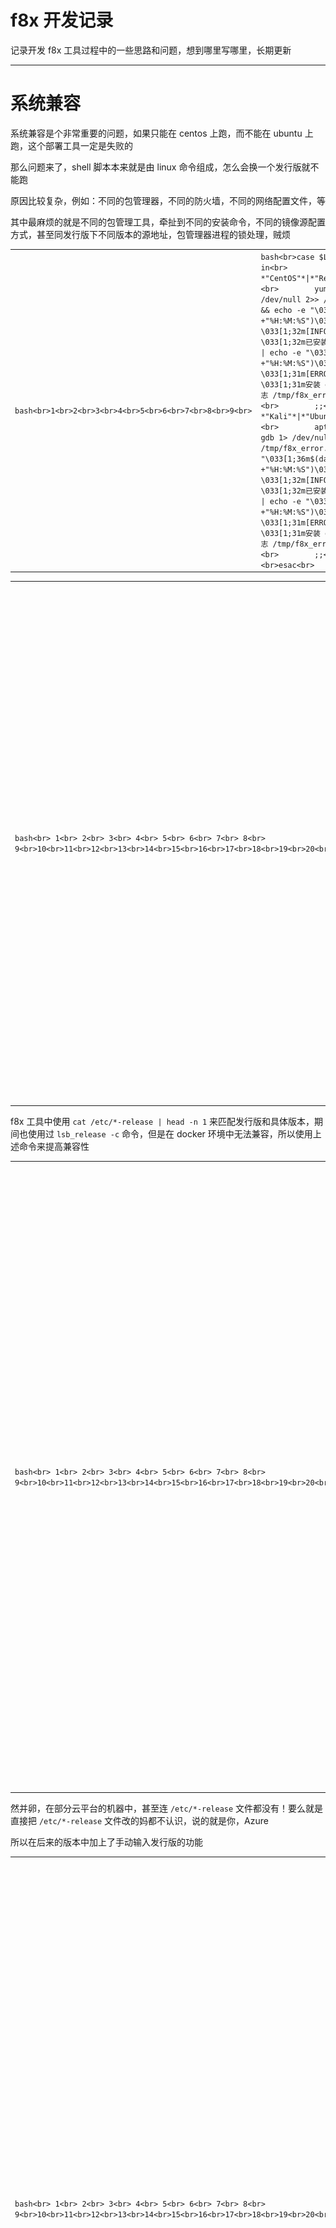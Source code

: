 

# f8x 开发记录

记录开发 f8x 工具过程中的一些思路和问题，想到哪里写哪里，长期更新

- - -

# [](#%E7%B3%BB%E7%BB%9F%E5%85%BC%E5%AE%B9)系统兼容

系统兼容是个非常重要的问题，如果只能在 centos 上跑，而不能在 ubuntu 上跑，这个部署工具一定是失败的

那么问题来了，shell 脚本本来就是由 linux 命令组成，怎么会换一个发行版就不能跑

原因比较复杂，例如：不同的包管理器，不同的防火墙，不同的网络配置文件，等

其中最麻烦的就是不同的包管理工具，牵扯到不同的安装命令，不同的镜像源配置方式，甚至同发行版下不同版本的源地址，包管理器进程的锁处理，贼烦

|     |     |     |
| --- | --- | --- |
| ```bash<br>1<br>2<br>3<br>4<br>5<br>6<br>7<br>8<br>9<br>``` | ```bash<br>case $Linux_Version in<br>    *"CentOS"*\|*"RedHat"*\|*"Fedora"*)<br>        yum install -y gdb 1> /dev/null 2>> /tmp/f8x_error.log && echo -e "\033[1;36m$(date +"%H:%M:%S")\033[0m \033[1;32m[INFOR]\033[0m - \033[1;32m已安装 gdb 工具\033[0m" \| echo -e "\033[1;36m$(date +"%H:%M:%S")\033[0m \033[1;31m[ERROR]\033[0m - \033[1;31m安装 gdb 工具失败,请查看日志 /tmp/f8x_error.log \n\033[0m"<br>        ;;<br>    *"Kali"*\|*"Ubuntu"*\|*"Debian"*)<br>        apt-get install -y gdb 1> /dev/null 2>> /tmp/f8x_error.log && echo -e "\033[1;36m$(date +"%H:%M:%S")\033[0m \033[1;32m[INFOR]\033[0m - \033[1;32m已安装 gdb 工具\033[0m" \| echo -e "\033[1;36m$(date +"%H:%M:%S")\033[0m \033[1;31m[ERROR]\033[0m - \033[1;31m安装 gdb 工具失败,请查看日志 /tmp/f8x_error.log \n\033[0m"<br>        ;;<br>    *) ;;<br>esac<br>``` |

|     |     |     |
| --- | --- | --- |
| ```bash<br> 1<br> 2<br> 3<br> 4<br> 5<br> 6<br> 7<br> 8<br> 9<br>10<br>11<br>12<br>13<br>14<br>15<br>16<br>17<br>18<br>19<br>20<br>21<br>22<br>23<br>24<br>25<br>``` | ```bash<br># ===================== Modify CentOS YUM sources =====================<br>Update_CentOS_Mirror(){<br><br>    case $Linux_Version_Num in<br>        "8 Stream")<br>            Echo_INFOR "pass"<br>            ;;<br>        8)<br>            rm -f /etc/yum.repos.d/CentOS-Base.repo.bak > /dev/null 2>&1 && cp /etc/yum.repos.d/CentOS-Base.repo /etc/yum.repos.d/CentOS-Base.repo.bak > /dev/null 2>&1 && Echo_INFOR "Backed up Yum sources"<br>            curl -o /etc/yum.repos.d/CentOS-Base.repo https://mirrors.aliyun.com/repo/Centos-8.repo > /dev/null 2>&1 && Echo_INFOR "Downloaded aliyun Yum sources" \| Echo_ERROR "aliyun Yum sources download failed,"<br>            ;;<br>        7)<br>            rm -f /etc/yum.repos.d/CentOS-Base.repo.bak > /dev/null 2>&1 && cp /etc/yum.repos.d/CentOS-Base.repo /etc/yum.repos.d/CentOS-Base.repo.bak > /dev/null 2>&1 && Echo_INFOR "Backed up Yum sources"<br>            curl -o /etc/yum.repos.d/CentOS-Base.repo http://mirrors.aliyun.com/repo/Centos-7.repo > /dev/null 2>&1 && Echo_INFOR "Downloaded aliyun Yum sources" \| Echo_ERROR "aliyun Yum sources download failed,"<br>            ;;<br>        6)<br>            rm -f /etc/yum.repos.d/CentOS-Base.repo.bak > /dev/null 2>&1 && cp /etc/yum.repos.d/CentOS-Base.repo /etc/yum.repos.d/CentOS-Base.repo.bak > /dev/null 2>&1 && Echo_INFOR "Backed up Yum sources"<br>            curl -o /etc/yum.repos.d/CentOS-Base.repo https://mirrors.aliyun.com/repo/Centos-6.repo > /dev/null 2>&1 && Echo_INFOR "Downloaded aliyun Yum sources" \| Echo_ERROR "aliyun Yum sources download failed,"<br>            ;;<br>        *)<br>            Echo_ERROR "Version error"<br>            ;;<br>    esac<br><br>}<br>``` |

f8x 工具中使用 `cat /etc/*-release | head -n 1` 来匹配发行版和具体版本，期间也使用过 `lsb_release -c` 命令，但是在 docker 环境中无法兼容，所以使用上述命令来提高兼容性

|     |     |     |
| --- | --- | --- |
| ```bash<br> 1<br> 2<br> 3<br> 4<br> 5<br> 6<br> 7<br> 8<br> 9<br>10<br>11<br>12<br>13<br>14<br>15<br>16<br>17<br>18<br>19<br>20<br>21<br>22<br>23<br>24<br>25<br>26<br>27<br>28<br>29<br>30<br>31<br>32<br>33<br>34<br>35<br>36<br>37<br>38<br>39<br>40<br>41<br>42<br>43<br>44<br>``` | ```bash<br>    case $(cat /etc/*-release \| head -n 1) in<br>        *"Kali"*\|*"kali"*)<br>            Linux_Version="Kali"<br>            case $(cat /etc/*-release \| head -n 4) in<br>                *"2021"*)<br>                    Linux_Version_Num="kali-rolling"<br>                    Linux_Version_Name="buster"<br>                    ;;<br>                *"2020"*)<br>                    Linux_Version_Num="kali-rolling"<br>                    Linux_Version_Name="buster"<br>                    ;;<br>                *)<br>                    Linux_Version_Num="kali-rolling"<br>                    Linux_Version_Name="stretch"<br>                    ;;<br>            esac<br>            ;;<br>        *"Ubuntu"*\|*"ubuntu"*)<br>            Linux_Version="Ubuntu"<br>            case $(cat /etc/*-release \| head -n 4) in<br>                *"impish"*)<br>                    Linux_Version_Num="21.10"<br>                    Linux_Version_Name="impish"<br>                    ;;<br>                *"hirsute"*)<br>                    Linux_Version_Num="21.04"<br>                    Linux_Version_Name="hirsute"<br>                    ;;<br>                *"groovy"*)<br>                    Linux_Version_Num="20.10"<br>                    Linux_Version_Name="groovy"<br>                    ;;<br>                *"focal"*)<br>                    Linux_Version_Num="20.04"<br>                    Linux_Version_Name="focal"<br>                    ;;<br>                ...<br>                *)<br>                    Echo_ERROR "Unknown Ubuntu Codename"<br>                    exit 1<br>                    ;;<br>            esac<br>            ;;<br>``` |

然并卵，在部分云平台的机器中，甚至连 `/etc/*-release` 文件都没有！要么就是直接把 `/etc/*-release` 文件改的妈都不认识，说的就是你，Azure

所以在后来的版本中加上了手动输入发行版的功能

|     |     |     |
| --- | --- | --- |
| ```bash<br> 1<br> 2<br> 3<br> 4<br> 5<br> 6<br> 7<br> 8<br> 9<br>10<br>11<br>12<br>13<br>14<br>15<br>16<br>17<br>18<br>19<br>20<br>21<br>22<br>23<br>24<br>25<br>26<br>27<br>28<br>29<br>30<br>31<br>32<br>33<br>34<br>35<br>36<br>37<br>38<br>39<br>40<br>41<br>42<br>43<br>``` | ```bash<br>            Echo_ERROR "Unknown version"<br>            echo -e "\033[1;33m\nPlease enter distribution Kali[k] Ubuntu[u] Debian[d] Centos[c] RedHat[r] Fedora[f] AlmaLinux[a] VzLinux[v] Rocky[r]\033[0m" && read -r input<br>            case $input in<br>                [kK])<br>                    Linux_Version="Kali"<br>                    ;;<br>                [uU])<br>                    Linux_Version="Ubuntu"<br>                    echo -e "\033[1;33m\nPlease enter the system version number [21.10] [21.04] [20.10] [20.04] [19.10] [18.04] [16.04] [15.04] [14.04] [12.04]\033[0m" && read -r input<br>                    Linux_Version_Name=$input<br>                    ;;<br>                [dD])<br>                    Linux_Version="Debian"<br>                    echo -e "\033[1;33m\nPlease enter the system version number [11] [10] [9] [8] [7]\033[0m" && read -r input<br>                    Linux_Version_Name=$input<br>                    ;;<br>                [cC])<br>                    Linux_Version="CentOS"<br>                    echo -e "\033[1;33m\nPlease enter the system version number [8] [7] [6]\033[0m" && read -r input<br>                    Linux_Version_Name=$input<br>                    ;;<br>                [rR])<br>                    Linux_Version="RedHat"<br>                    ;;<br>                [aA])<br>                    Linux_Version="AlmaLinux"<br>                    ;;<br>                [fF])<br>                    Linux_Version="Fedora"<br>                    echo -e "\033[1;33m\nPlease enter the system version number [34] [33] [32]\033[0m" && read -r input<br>                    Linux_Version_Name=$input<br>                    ;;<br>                [vV])<br>                    Linux_Version="VzLinux"<br>                    ;;<br>                [rR])<br>                    Linux_Version="Rocky"<br>                    ;;<br>                *)<br>                    Echo_ERROR "Unknown version"<br>                    exit 1<br>                    ;;<br>            esac<br>``` |

目前我也没没有找到较好的解决方案，以 docker 官方的安装脚本 [https://get.docker.com](https://get.docker.com/) 为例，在部分 kali 是无法运行的，因为 kali 不分具体版本号，直接不兼容了🤣

[![](assets/1710207509-e00740ee0bc451bec8f58f41eb18e195.png)](https://r0fus0d.blog.ffffffff0x.com/img/f8x/1.png)

- - -

# [](#%E7%8E%AF%E5%A2%83%E5%8F%98%E9%87%8F)环境变量

环境变量的问题是在装 go 时初次发现的，后来在装 CobaltStrike 时愈发严重，CobaltStrike 运行需要用 keytool 工具生成 cobaltstrike.store , 而这个 keytool 工具需要 java 设置 bin 目录的环境变量，在 f8x 自动装完 oraclejdk 后，有时也无法使用 keytool 因为在 shell 脚本中环境变量使用 export, 只在脚本中有效，退出这个脚本，设置的变量就没有了，所以我采用直接写入 bashrc 长期修改环境变量这种方法，但实际场景还是需要使用者手动再开一个 shell 窗口加载环境变量运行 cs

当然使用 source 命令也可以解决问题，因为执行一个脚本文件是在一个子 shell 中运行的，而 source 则是在当前 shell 环境中运行的，这么多环境变量设置我怕影响运行，还是不推荐

- - -

# [](#sast)SAST

搞安全的怎么可以不扫扫自己开发的东西，shell 脚本的 dast 是不存在的，sast 倒是有一两个，

-   [koalaman/shellcheck](https://github.com/koalaman/shellcheck)

不过扫出来的很多是语法上的错误，也是挺有学习价值的。

- - -

# [](#%E6%9B%B4%E6%96%B0)更新

无意中发现 shell 脚本可以自己删除自己，这么一说更新功能岂不是挺容易实现的，直接 curl -o f8x [https://cdn.jsdelivr.net/gh/ffffffff0x/f8x@main/f8x](https://cdn.jsdelivr.net/gh/ffffffff0x/f8x@main/f8x) 覆盖自身即可🤣

|     |     |     |
| --- | --- | --- |
| ```bash<br>1<br>``` | ```bash<br>f8x -update<br>``` |

- - -

# [](#%E4%BB%A3%E7%90%86)代理

代理功能是 f8x 的精髓，就像我在 readme 中缩写的 -p 会执行以下操作

1.  替换你的 DNS (默认为 223.5.5.5), 如果判断是 debian 系还会帮你安装 resolvconf, 长期修改 DNS
2.  检查基础的编译环境是否安装，并通过默认的包管理器安装 gcc,make,unzip 这些基本软件
3.  可选的从 [https://github.com/rofl0r/proxychains-ng](https://github.com/rofl0r/proxychains-ng) 或 ffffffff0x.com 下载 Proxychains-ng 的源码，编译安装
4.  要求你修改 /etc/proxychains.conf 文件
5.  修改 pip 代理为 [https://mirrors.aliyun.com/pypi/simple/](https://mirrors.aliyun.com/pypi/simple/)
6.  修改 docker 代理为 [https://docker.mirrors.ustc.edu.cn](https://docker.mirrors.ustc.edu.cn/) , 并重启 docker 服务

事实上，在大部分选项运行时都会询问是否要走代理，这里就有一个开关的 Tricks

|     |     |     |
| --- | --- | --- |
| ```bash<br> 1<br> 2<br> 3<br> 4<br> 5<br> 6<br> 7<br> 8<br> 9<br>10<br>11<br>12<br>13<br>14<br>15<br>16<br>17<br>18<br>19<br>20<br>21<br>22<br>23<br>24<br>25<br>26<br>27<br>28<br>``` | ```bash<br># ===================== 代理开关 =====================<br>Proxy_Switch(){<br><br>    if test -e /tmp/IS_CI<br>    then<br>        echo -e "\033[1;36m$(date +"%H:%M:%S")\033[0m \033[1;32m[INFOR]\033[0m - \033[1;32mIS_CI\033[0m"<br>    else<br>        echo -e "\033[1;33m\n>> 安装时是否需要走代理? [y/N,默认No] \033[0m" && read -r input<br>        case $input in<br>            [yY][eE][sS]\|[Yy])<br>                export GOPROXY=https://goproxy.io,direct<br>                if test -e /etc/proxychains.conf<br>                then<br>                    echo -e "\033[1;36m$(date +"%H:%M:%S")\033[0m \033[1;32m[INFOR]\033[0m - \033[1;32m正在调用 Proxychains-ng\033[0m"<br>                    Proxy_OK=proxychains4<br>                else<br>                    echo -e "\033[1;36m$(date +"%H:%M:%S")\033[0m \033[1;33m[ALERT]\033[0m - \033[1;33m未检测到 Proxychains-ng,正在执行自动安装脚本\033[0m"<br>                    Proxychains_Install<br>                    Proxy_OK=proxychains4<br>                fi<br>                ;;<br>            *)<br>                echo -e "\033[1;36m$(date +"%H:%M:%S")\033[0m \033[1;32m[INFOR]\033[0m - \033[1;32mPass~\033[0m"<br>                ;;<br>        esac<br>    fi<br><br>}<br>``` |

如果选择那么所有带 Proxy\_OK 变量的命令都会自动走 proxychains4, 同时该子 shell 中 go 的代理也被配置为 goproxy.io, 同时如果并没有安装 proxychains4, 那么会自动进行安装

- - -

# [](#ci)CI

github 提供 action 的 CI 服务，挺好用的，我也不用每次都开 vultr 的机器跑试试了，不过只支持 ubuntu 18 和 20 比较遗憾

每次 f8x 的更新，action 都会自动运行，对 f8x 实际效果感兴趣的话，但手头没有机器的，不妨去看一下运行结果

-   [https://github.com/ffffffff0x/f8x/actions](https://github.com/ffffffff0x/f8x/actions)

在 github action 中一些需要输入的情况会被忽略或报错，这与之前的代理请求造成了冲突，于是添加了一个 /tmp/IS\_CI 的判断，在 action 运行开始就创建这个文件，f8x 检测到这个文件存在就默认忽略代理

[![](assets/1710207509-97833256c87fbba97982b8802c0c1a80.png)](https://r0fus0d.blog.ffffffff0x.com/img/f8x/7.png)

[![](assets/1710207509-7f59bf137ccfcf81669b904e3b737f2f.png)](https://r0fus0d.blog.ffffffff0x.com/img/f8x/8.png)

这里要说明一下，action 里面部分工具安装失败有以下几种原因：

1.  机器内存不够
2.  无法进行交互，比如按 Y/N
3.  python 库找不到 (这个是大坑)

- - -

# [](#%E9%94%81)锁

想必你一定见过以下这种报错

|     |     |     |
| --- | --- | --- |
| ```bash<br>1<br>2<br>3<br>4<br>5<br>6<br>7<br>8<br>``` | ```fallback<br>无法获得锁 /var/lib/apt/lists/lock - open (11: 资源暂时不可用)<br><br>E: Unable to correct problems, you have held broken packages.<br><br>dpkg: error: parsing file '/var/lib/dpkg/updates/0023' near line 0<br><br>/var/run/yum.pid 已被锁定，PID 为 1610 的另一个程序正在运行。<br>另外一个程序锁定了 yum；等待它退出……<br>``` |

这里的锁指的是在使用包管理工具进行安装时，中断造成的问题，由于 f8x 基本不会输出任何报错信息在前台，所以有时候出现假死的状态只有手动以 bash -xv f8x 的方式运行排错，还是挺麻烦的，所以我做了个除锁模块

|     |     |     |
| --- | --- | --- |
| ```bash<br> 1<br> 2<br> 3<br> 4<br> 5<br> 6<br> 7<br> 8<br> 9<br>10<br>11<br>12<br>13<br>14<br>15<br>16<br>17<br>18<br>19<br>20<br>21<br>22<br>23<br>``` | ```bash<br># ===================== 除锁模块 =====================<br>Rm_Lock(){<br><br>    case $Linux_Version in<br>        *"CentOS"*\|*"RedHat"*\|*"Fedora"*)<br>            rm -f /var/run/yum.pid 1> /dev/null 2>> /tmp/f8x_error.log<br>            rm -f /var/cache/dnf/metadata_lock.pid 1> /dev/null 2>> /tmp/f8x_error.log<br>            ;;<br>        *"Kali"*\|*"Ubuntu"*\|*"Debian"*)<br>            rm -rf /var/cache/apt/archives/lock 1> /dev/null 2>> /tmp/f8x_error.log<br>            rm -rf /var/lib/dpkg/lock-frontend 1> /dev/null 2>> /tmp/f8x_error.log<br>            rm -rf /var/lib/dpkg/lock 1> /dev/null 2>> /tmp/f8x_error.log<br>            rm -rf /var/lib/apt/lists/lock 1> /dev/null 2>> /tmp/f8x_error.log<br>            apt-get --fix-broken install 1> /dev/null 2>> /tmp/f8x_error.log<br>            rm -rf /var/cache/apt/archives/lock 1> /dev/null 2>> /tmp/f8x_error.log<br>            rm -rf /var/lib/dpkg/lock-frontend 1> /dev/null 2>> /tmp/f8x_error.log<br>            rm -rf /var/lib/dpkg/lock 1> /dev/null 2>> /tmp/f8x_error.log<br>            rm -rf /var/lib/apt/lists/lock 1> /dev/null 2>> /tmp/f8x_error.log<br>            ;;<br>        *) ;;<br>    esac<br><br>}<br>``` |

这里由于不同发行版锁文件都不同，依旧做了版本判断，当运行时，会自动除锁

当然，你也可以手动运行进行除锁

|     |     |     |
| --- | --- | --- |
| ```bash<br>1<br>``` | ```fallback<br>f8x -rmlock<br>``` |

- - -

# [](#%E5%8D%95%E6%96%87%E4%BB%B6%E8%BF%98%E6%98%AF%E5%A4%9A%E6%96%87%E4%BB%B6)单文件还是多文件？

在开发过程中也考虑过采用多文件的方式进行编写，拆分一下结构，后来想一想，本来就是个脚本，在搞 5、6 个文件夹，没有意义，脚本就是要快，一条命令安装，一条命令使用✌

- - -

# [](#%E6%B7%B7%E6%B7%86)混淆

之前接触混淆还是在搞免杀的时候，顺手一搜，没想到 shell 也有混淆的项目，https://github.com/Bashfuscator/Bashfuscator

还原是比较困难了，但是用在项目上没啥意义，也许以后渗透中 bypass 命令执行时可以用到🤔

- - -

# [](#%E4%BE%9B%E5%BA%94%E9%93%BE%E5%AE%89%E5%85%A8)供应链安全

2021-4-22 : 最近正好护网，某红队人员公开了 weblogic\_cmd\_plus , 没想到带后门，看到 DeadEye 安全团队发的文章才意识到被黑吃黑了🤣

总结经验教训

-   以后要少用直接打包，不公开源码的工具
-   “开源软件 " 做混淆，必有蹊跷
-   用之前，传 vt 扫一下把
-   只在 vps 跑工具

- - -

## [](#%E9%97%AE%E9%A2%98%E8%A7%A3%E7%AD%94)问题解答

### [](#%E6%88%91%E9%9C%80%E8%A6%81%E7%9A%84%E5%B7%A5%E5%85%B7%E4%B8%8D%E5%9C%A8%E9%87%8C%E9%9D%A2%E6%80%8E%E4%B9%88%E5%8A%9E)我需要的工具不在里面怎么办？

直接提 issue , 说明工具名称和项目地址

### [](#%E4%B8%BA%E5%95%A5%E4%B8%8D%E7%9B%B4%E6%8E%A5%E8%A3%85-kali)为啥不直接装 kali?

kali 是非常优秀的发行版，f8x 配合 kali 可以让你的工具库更加全面。并且支持各种 ctf 工具的安装。

所以不是为了代替什么，更多的是辅助

### [](#f8x-%E6%9C%AA%E6%9D%A5%E7%9A%84%E6%96%B9%E5%90%91)f8x 未来的方向？

目前 f8x 已经可以做到兼容大部分 linux 发行版，并且支持部署 120+ 款安全工具，所以后续将不断优化兼容性，更新软件版本号等

而 f8x-ctf 还有大量的工作要完成，例如 web、iot、pwn 等方向工具的添加，所以后续重头会放在 f8x-ctf 上

### [](#%E5%A6%82%E4%BD%95%E4%BF%9D%E8%AF%81%E5%AE%89%E8%A3%85%E7%9A%84%E5%B7%A5%E5%85%B7%E7%9A%84%E5%AE%89%E5%85%A8%E6%80%A7)如何保证安装的工具的安全性

工具大部分都是从 github 官方仓库下载，少部分如 anew、marshalsec 为我自己 fork 并编译 release

剩下一些无法直接官方下载的，比如 cs、jdk 等，我就传到 github 仓库中做存档

对安全性存疑，可以手动删除这些下载的工具

### [](#%E7%9B%AE%E5%89%8D%E5%85%BC%E5%AE%B9%E9%82%A3%E4%BA%9B-linux)目前兼容那些 linux

测试过的

-   Ubuntu (12.04/14.04/15.04/16.04/18.04/19.10/20.04/20.10/21.04/21.10)
-   CentOS (6/7/8/8 Stream)
-   Debian (7/8/9/10/11)
-   Fedora (32/33/34/35)
-   Kali (2020/2021)
-   AlmaLinux
-   VzLinux
-   Rocky

### [](#%E5%90%8E%E7%BB%AD%E4%BC%9A%E4%B8%8D%E4%BC%9A%E5%81%9A%E5%87%BA-winmac-%E7%89%88%E6%9C%AC%E7%9A%84-f8x)后续会不会做出 win、mac 版本的 f8x

win 版本不太可能，mac 版有想法，明年可以试下

### [](#%E7%BB%93%E5%B0%BE%E5%9C%A8%E6%8E%A8%E8%8D%90%E5%87%A0%E4%B8%AA%E6%88%91%E4%BB%AC%E7%9A%84%E9%A1%B9%E7%9B%AE)结尾在推荐几个我们的项目

-   1earn - ffffffff0x 团队维护的安全知识框架 - [https://github.com/ffffffff0x/1earn](https://github.com/ffffffff0x/1earn)
-   AboutSecurity - 用于渗透测试的 payload 和 bypass 字典 - [https://github.com/ffffffff0x/AboutSecurity](https://github.com/ffffffff0x/AboutSecurity)
-   Digital-Privacy - 关于数字隐私搜集、保护、清理集一体的方案，外加开源信息收集 (OSINT) 对抗 - [https://github.com/ffffffff0x/Digital-Privacy](https://github.com/ffffffff0x/Digital-Privacy)
-   BerylEnigma - 为渗透测试与 CTF 而制作的工具集 - [https://github.com/ffffffff0x/BerylEnigma](https://github.com/ffffffff0x/BerylEnigma)

整个使用过程中遇到的任何问题，欢迎在项目 issue 提出，我会及时解答并处理
